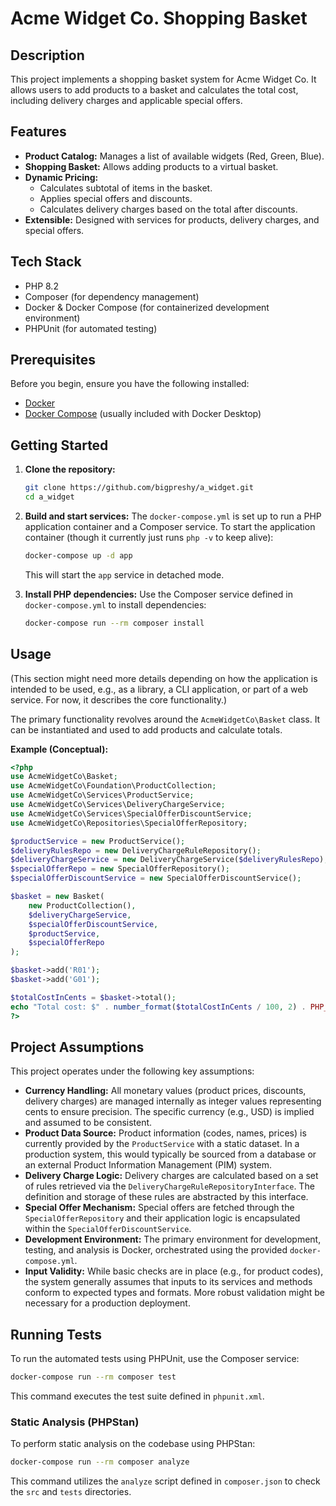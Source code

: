 # Acme Widget Co. Shopping Basket

## Description

This project implements a shopping basket system for Acme Widget Co. It allows users to add products to a basket and calculates the total cost, including delivery charges and applicable special offers.

## Features

*   **Product Catalog:** Manages a list of available widgets (Red, Green, Blue).
*   **Shopping Basket:** Allows adding products to a virtual basket.
*   **Dynamic Pricing:**
    *   Calculates subtotal of items in the basket.
    *   Applies special offers and discounts.
    *   Calculates delivery charges based on the total after discounts.
*   **Extensible:** Designed with services for products, delivery charges, and special offers.

## Tech Stack

*   PHP 8.2
*   Composer (for dependency management)
*   Docker & Docker Compose (for containerized development environment)
*   PHPUnit (for automated testing)

## Prerequisites

Before you begin, ensure you have the following installed:
*   [Docker](https://www.docker.com/get-started)
*   [Docker Compose](https://docs.docker.com/compose/install/) (usually included with Docker Desktop)

## Getting Started

1.  **Clone the repository:**
    ```bash
    git clone https://github.com/bigpreshy/a_widget.git
    cd a_widget
    ```

2.  **Build and start services:**
    The `docker-compose.yml` is set up to run a PHP application container and a Composer service. To start the application container (though it currently just runs `php -v` to keep alive):
    ```bash
    docker-compose up -d app
    ```
    This will start the `app` service in detached mode.

3.  **Install PHP dependencies:**
    Use the Composer service defined in `docker-compose.yml` to install dependencies:
    ```bash
    docker-compose run --rm composer install
    ```

## Usage

(This section might need more details depending on how the application is intended to be used, e.g., as a library, a CLI application, or part of a web service. For now, it describes the core functionality.)

The primary functionality revolves around the `AcmeWidgetCo\Basket` class. It can be instantiated and used to add products and calculate totals.

**Example (Conceptual):**

```php
<?php
use AcmeWidgetCo\Basket;
use AcmeWidgetCo\Foundation\ProductCollection;
use AcmeWidgetCo\Services\ProductService;
use AcmeWidgetCo\Services\DeliveryChargeService;
use AcmeWidgetCo\Services\SpecialOfferDiscountService;
use AcmeWidgetCo\Repositories\SpecialOfferRepository;

$productService = new ProductService();
$deliveryRulesRepo = new DeliveryChargeRuleRepository();
$deliveryChargeService = new DeliveryChargeService($deliveryRulesRepo);
$specialOfferRepo = new SpecialOfferRepository();
$specialOfferDiscountService = new SpecialOfferDiscountService();

$basket = new Basket(
    new ProductCollection(),
    $deliveryChargeService,
    $specialOfferDiscountService,
    $productService,
    $specialOfferRepo
);

$basket->add('R01');
$basket->add('G01');

$totalCostInCents = $basket->total();
echo "Total cost: $" . number_format($totalCostInCents / 100, 2) . PHP_EOL;
?>
```

## Project Assumptions

This project operates under the following key assumptions:

*   **Currency Handling:** All monetary values (product prices, discounts, delivery charges) are managed internally as integer values representing cents to ensure precision. The specific currency (e.g., USD) is implied and assumed to be consistent.
*   **Product Data Source:** Product information (codes, names, prices) is currently provided by the `ProductService` with a static dataset. In a production system, this would typically be sourced from a database or an external Product Information Management (PIM) system.
*   **Delivery Charge Logic:** Delivery charges are calculated based on a set of rules retrieved via the `DeliveryChargeRuleRepositoryInterface`. The definition and storage of these rules are abstracted by this interface.
*   **Special Offer Mechanism:** Special offers are fetched through the `SpecialOfferRepository` and their application logic is encapsulated within the `SpecialOfferDiscountService`.
*   **Development Environment:** The primary environment for development, testing, and analysis is Docker, orchestrated using the provided `docker-compose.yml`.
*   **Input Validity:** While basic checks are in place (e.g., for product codes), the system generally assumes that inputs to its services and methods conform to expected types and formats. More robust validation might be necessary for a production deployment.

## Running Tests

To run the automated tests using PHPUnit, use the Composer service:

```bash
docker-compose run --rm composer test
```
This command executes the test suite defined in `phpunit.xml`.

### Static Analysis (PHPStan)

To perform static analysis on the codebase using PHPStan:

```bash
docker-compose run --rm composer analyze
```
This command utilizes the `analyze` script defined in `composer.json` to check the `src` and `tests` directories.